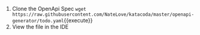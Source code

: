 1. Clone the OpenApi Spec `wget https://raw.githubusercontent.com/NateLove/katacoda/master/openapi-generator/todo.yaml`{{execute}}
2. View the file in the IDE
